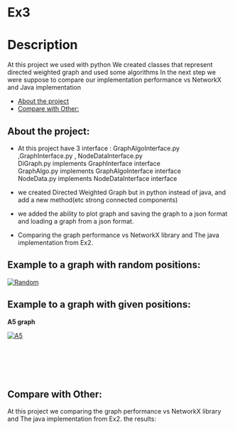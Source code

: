 # Ex3

# Description
At this project we used with python 
We created classes that represent directed weighted graph and used some algorithms
In the next step we were suppose to compare our implementation performance vs NetworkX and Java implementation



* [About the project](#p1)
* [Compare with Other:](#p2)






<a name="p1"></a>
## About the project:
* At this project have 3 interface : GraphAlgoInterface.py ,GraphInterface.py , NodeDataInterface.py <br />
DiGraph.py implements GraphInterface interface  <br />
GraphAlgo.py implements GraphAlgoInterface interface <br />
NodeData.py implements NodeDataInterface interface <br />

* we created Directed Weighted Graph but in python instead of java, and add a new method(etc strong connected components) <br />
* we added the ability to plot graph and saving the graph to a json format and loading a graph from a json format. <br />
* Comparing the graph performance vs NetworkX library and The java implementation from Ex2. <br />



## Example to a graph with random positions:


<a href='https://postimages.org/' target='_blank'><img src='https://i.postimg.cc/kMRyY7vg/Random.jpg' border='0' alt='Random'/></a>



## Example to a graph with given positions:
**A5 graph**
    
    

<a href='https://postimg.cc/4K6ygnXm' target='_blank'><img src='https://i.postimg.cc/8C36Lr3B/A5.png' border='0' alt='A5'/></a>

<br />
<br />
<br />
<br />

<a name="p2"></a>
## Compare with Other:

At this project we comparing the graph performance vs NetworkX library and The java implementation from Ex2.
the results:




